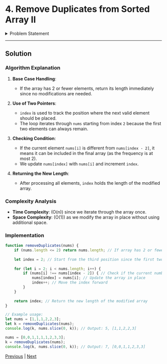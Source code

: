 # 4. Remove Duplicates from Sorted Array II

<details>
  <summary>Problem Statement</summary>
  <hr>
  <div><div class="elfjS" data-track-load="description_content"><p>Given an integer array <code>nums</code> sorted in <strong>non-decreasing order</strong>, remove some duplicates <a href="https://en.wikipedia.org/wiki/In-place_algorithm" target="_blank"><strong>in-place</strong></a> such that each unique element appears <strong>at most twice</strong>. The <strong>relative order</strong> of the elements should be kept the <strong>same</strong>.</p>

<p>Since it is impossible to change the length of the array in some languages, you must instead have the result be placed in the <strong>first part</strong> of the array <code>nums</code>. More formally, if there are <code>k</code> elements after removing the duplicates, then the first <code>k</code> elements of <code>nums</code>&nbsp;should hold the final result. It does not matter what you leave beyond the first&nbsp;<code>k</code>&nbsp;elements.</p>

<p>Return <code>k</code><em> after placing the final result in the first </em><code>k</code><em> slots of </em><code>nums</code>.</p>

<p>Do <strong>not</strong> allocate extra space for another array. You must do this by <strong>modifying the input array <a href="https://en.wikipedia.org/wiki/In-place_algorithm" target="_blank">in-place</a></strong> with O(1) extra memory.</p>

<p><strong>Custom Judge:</strong></p>

<p>The judge will test your solution with the following code:</p>

<pre>int[] nums = [...]; // Input array
int[] expectedNums = [...]; // The expected answer with correct length

int k = removeDuplicates(nums); // Calls your implementation

assert k == expectedNums.length;
for (int i = 0; i &lt; k; i++) {
    assert nums[i] == expectedNums[i];
}
</pre>

<p>If all assertions pass, then your solution will be <strong>accepted</strong>.</p>

<p>&nbsp;</p>
<p><strong class="example">Example 1:</strong></p>

<pre><strong>Input:</strong> nums = [1,1,1,2,2,3]
<strong>Output:</strong> 5, nums = [1,1,2,2,3,_]
<strong>Explanation:</strong> Your function should return k = 5, with the first five elements of nums being 1, 1, 2, 2 and 3 respectively.
It does not matter what you leave beyond the returned k (hence they are underscores).
</pre>

<p><strong class="example">Example 2:</strong></p>

<pre><strong>Input:</strong> nums = [0,0,1,1,1,1,2,3,3]
<strong>Output:</strong> 7, nums = [0,0,1,1,2,3,3,_,_]
<strong>Explanation:</strong> Your function should return k = 7, with the first seven elements of nums being 0, 0, 1, 1, 2, 3 and 3 respectively.
It does not matter what you leave beyond the returned k (hence they are underscores).
</pre>

<p>&nbsp;</p>
<p><strong>Constraints:</strong></p>

<ul>
	<li><code>1 &lt;= nums.length &lt;= 3 * 10<sup>4</sup></code></li>
	<li><code>-10<sup>4</sup> &lt;= nums[i] &lt;= 10<sup>4</sup></code></li>
	<li><code>nums</code> is sorted in <strong>non-decreasing</strong> order.</li>
</ul>
</div></div>
</details>

---

## Solution

### Algorithm Explanation

1. **Base Case Handling**:
   - If the array has 2 or fewer elements, return its length immediately since no modifications are needed.

2. **Use of Two Pointers**:
   - `index` is used to track the position where the next valid element should be placed.
   - The loop iterates through `nums` starting from index `2` because the first two elements can always remain.

3. **Checking Condition**:
   - If the current element `nums[i]` is different from `nums[index - 2]`, it means it can be included in the final array (as the frequency is at most 2).
   - We update `nums[index]` with `nums[i]` and increment `index`.

4. **Returning the New Length**:
   - After processing all elements, `index` holds the length of the modified array.

### Complexity Analysis
- **Time Complexity**: \(O(n)\) since we iterate through the array once.
- **Space Complexity**: \(O(1)\) as we modify the array in place without using additional space.

### Implementation

```javascript
function removeDuplicates(nums) {
    if (nums.length <= 2) return nums.length; // If array has 2 or fewer elements, return its length
    
    let index = 2; // Start from the third position since the first two can always remain
    
    for (let i = 2; i < nums.length; i++) {
        if (nums[i] !== nums[index - 2]) { // Check if the current number is different from the one two places back
            nums[index] = nums[i]; // Update the array in place
            index++; // Move the index forward
        }
    }
    
    return index; // Return the new length of the modified array
}

// Example usage:
let nums = [1,1,1,2,2,3];
let k = removeDuplicates(nums);
console.log(k, nums.slice(0, k)); // Output: 5, [1,1,2,2,3]

nums = [0,0,1,1,1,1,2,3,3];
k = removeDuplicates(nums);
console.log(k, nums.slice(0, k)); // Output: 7, [0,0,1,1,2,3,3]
```

[Previous](3.remove-duplicates-from-sorted-array.md) | [Next](index.md)

